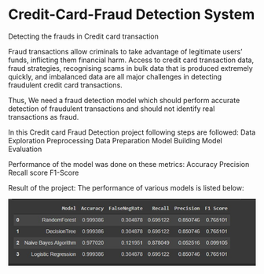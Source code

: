 # Credit-Card-Fraud Detection System
Detecting the frauds in Credit card transaction


Fraud transactions allow criminals to take advantage of legitimate users’ funds, inflicting them financial harm. Access to credit card transaction data, fraud strategies, recognising scams in bulk data that is produced extremely quickly, and imbalanced data are all major challenges in detecting fraudulent credit card transactions.

Thus, We need a fraud detection model which should perform accurate detection of fraudulent transactions and should not identify real transactions as fraud.

In this Credit card Fraud Detection project following steps are followed:
Data Exploration
Preprocessing
Data Preparation
Model Building
Model Evaluation

Performance of the model was done on these metrics:
Accuracy
Precision
Recall score
F1-Score

Result of the project: The performance of various models is listed below:

![alt text](https://github.com/sachinihcas/Credit-Card-FraudDetection/blob/main/resultdata.jpeg)


